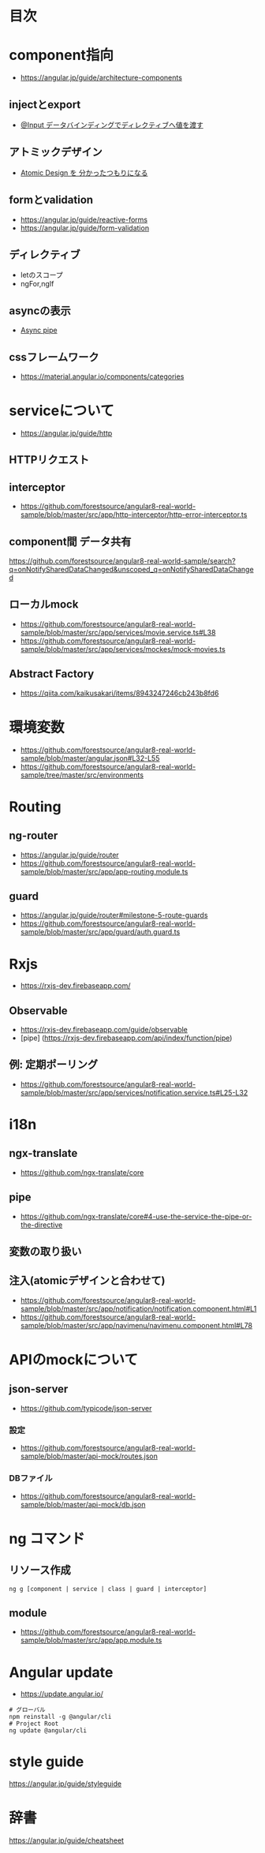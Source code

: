 # 目次

# component指向
 - https://angular.jp/guide/architecture-components
## injectとexport
 - [@Input データバインディングでディレクティブへ値を渡す
](https://angular.jp/guide/attribute-directives#input-%E3%83%87%E3%83%BC%E3%82%BF%E3%83%90%E3%82%A4%E3%83%B3%E3%83%87%E3%82%A3%E3%83%B3%E3%82%B0%E3%81%A7%E3%83%87%E3%82%A3%E3%83%AC%E3%82%AF%E3%83%86%E3%82%A3%E3%83%96%E3%81%B8%E5%80%A4%E3%82%92%E6%B8%A1%E3%81%99)
## アトミックデザイン
 - [Atomic Design を
分かったつもりになる](https://design.dena.com/design/atomic-design-%E3%82%92%E5%88%86%E3%81%8B%E3%81%A3%E3%81%9F%E3%81%A4%E3%82%82%E3%82%8A%E3%81%AB%E3%81%AA%E3%82%8B/)
## formとvalidation
 - https://angular.jp/guide/reactive-forms
 - https://angular.jp/guide/form-validation
## ディレクティブ
- letのスコープ
- ngFor,ngIf
## asyncの表示
- [Async pipe](https://angular.jp/guide/pipes#%E4%B8%8D%E7%B4%94%E3%81%AAasyncpipe)
## cssフレームワーク
- https://material.angular.io/components/categories

# serviceについて
 - https://angular.jp/guide/http
## HTTPリクエスト
## interceptor
 - https://github.com/forestsource/angular8-real-world-sample/blob/master/src/app/http-interceptor/http-error-interceptor.ts
## component間 データ共有
https://github.com/forestsource/angular8-real-world-sample/search?q=onNotifySharedDataChanged&unscoped_q=onNotifySharedDataChanged
## ローカルmock
- https://github.com/forestsource/angular8-real-world-sample/blob/master/src/app/services/movie.service.ts#L38
- https://github.com/forestsource/angular8-real-world-sample/blob/master/src/app/services/mockes/mock-movies.ts
## Abstract Factory
 - https://qiita.com/kaikusakari/items/8943247246cb243b8fd6

# 環境変数
 - https://github.com/forestsource/angular8-real-world-sample/blob/master/angular.json#L32-L55
 - https://github.com/forestsource/angular8-real-world-sample/tree/master/src/environments

# Routing
## ng-router
- https://angular.jp/guide/router
- https://github.com/forestsource/angular8-real-world-sample/blob/master/src/app/app-routing.module.ts
## guard
- https://angular.jp/guide/router#milestone-5-route-guards
- https://github.com/forestsource/angular8-real-world-sample/blob/master/src/app/guard/auth.guard.ts

# Rxjs
- https://rxjs-dev.firebaseapp.com/
## Observable
  - https://rxjs-dev.firebaseapp.com/guide/observable
  - [pipe] (https://rxjs-dev.firebaseapp.com/api/index/function/pipe)
## 例: 定期ポーリング
  - https://github.com/forestsource/angular8-real-world-sample/blob/master/src/app/services/notification.service.ts#L25-L32

# i18n
## ngx-translate
  - https://github.com/ngx-translate/core
## pipe
  - https://github.com/ngx-translate/core#4-use-the-service-the-pipe-or-the-directive
## 変数の取り扱い
## 注入(atomicデザインと合わせて)
- https://github.com/forestsource/angular8-real-world-sample/blob/master/src/app/notification/notification.component.html#L1
- https://github.com/forestsource/angular8-real-world-sample/blob/master/src/app/navimenu/navimenu.component.html#L78

# APIのmockについて
## json-server
- https://github.com/typicode/json-server
### 設定
- https://github.com/forestsource/angular8-real-world-sample/blob/master/api-mock/routes.json
### DBファイル
- https://github.com/forestsource/angular8-real-world-sample/blob/master/api-mock/db.json

# ng コマンド
## リソース作成
```
ng g [component | service | class | guard | interceptor]
```
## module
- https://github.com/forestsource/angular8-real-world-sample/blob/master/src/app/app.module.ts

# Angular update
- https://update.angular.io/
```
# グローバル
npm reinstall -g @angular/cli
# Project Root
ng update @angular/cli
```

# style guide
https://angular.jp/guide/styleguide

# 辞書
https://angular.jp/guide/cheatsheet
